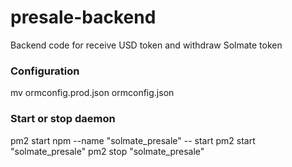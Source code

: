 # presale-backend
Backend code for receive USD token and withdraw Solmate token

### Configuration
mv ormconfig.prod.json ormconfig.json


### Start or stop daemon
pm2 start npm --name "solmate_presale" -- start
pm2 start "solmate_presale"
pm2 stop "solmate_presale"